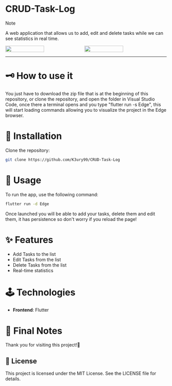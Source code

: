 # CRUD-Task-Log
> [!NOTE]  
> A web application that allows us to add, edit and delete tasks while we can see statistics in real time.

<div style="display: flex;">
  <img src="https://github.com/user-attachments/assets/99743daa-1062-43f4-973d-3aa52c93ed7d" width="49%"></img>   
  <img src="https://github.com/user-attachments/assets/2e10a89f-c4c0-4f40-9aaf-54019ef4e573" width="49%"></img> 
</div>

---

# 🗝 How to use it  
You just have to download the zip file that is at the beginning of this repository, or clone the repository, and open the folder in Visual Studio Code, once there a terminal opens and you type "flutter run -s Edge", this will start loading commands allowing you to visualize the project in the Edge browser.

# 🎈 Installation  
Clone the repository:  
   ```bash  
   git clone https://github.com/K3ury99/CRUD-Task-Log
   ```
# 🎯 Usage
To run the app, use the following command:
```bash
flutter run -d Edge
```
Once launched you will be able to add your tasks, delete them and edit them, it has persistence so don't worry if you reload the page!

# ✨ Features
  - Add Tasks to the list
  - Edit Tasks from the list
  - Delete Tasks from the list
  - Real-time statistics

# 🕹 Technologies  
- **Frontend**: Flutter  

# 🌠 Final Notes
Thank you for visiting this project!🌌

## 📔 License
This project is licensed under the MIT License. See the LICENSE file for details.

